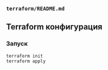 ### `terraform/README.md`

## Terraform конфигурация

### Запуск

```bash
terraform init
terraform apply
